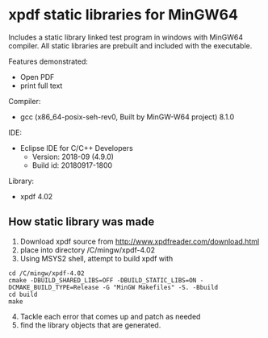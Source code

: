 # xpdf static libraries for MinGW64
Includes a static library linked test program in windows with MinGW64 compiler. All static libraries are prebuilt and included with the executable. 

Features demonstrated:
* Open PDF
* print full text

Compiler: 
- gcc (x86_64-posix-seh-rev0, Built by MinGW-W64 project) 8.1.0

IDE: 
* Eclipse IDE for C/C++ Developers
	* Version: 2018-09 (4.9.0)
	* Build id: 20180917-1800

Library: 
* xpdf 4.02

## How static library was made
1. Download xpdf source from http://www.xpdfreader.com/download.html
2. place into directory /C/mingw/xpdf-4.02
3. Using MSYS2 shell, attempt to build xpdf with 

```shell
cd /C/mingw/xpdf-4.02
cmake -DBUILD_SHARED_LIBS=OFF -DBUILD_STATIC_LIBS=ON -DCMAKE_BUILD_TYPE=Release -G "MinGW Makefiles" -S. -Bbuild
cd build
make
```
4. Tackle each error that comes up and patch as needed
5. find the library objects that are generated.


